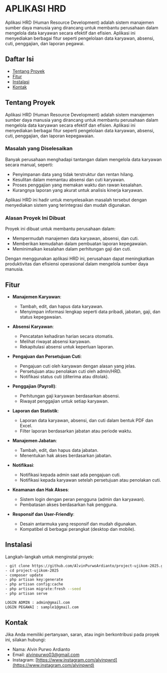# APLIKASI HRD

Aplikasi HRD (Human Resource Development) adalah sistem manajemen sumber daya manusia yang dirancang untuk membantu perusahaan dalam mengelola data karyawan secara efektif dan efisien. Aplikasi ini menyediakan berbagai fitur seperti pengelolaan data karyawan, absensi, cuti, penggajian, dan laporan pegawai.

## Daftar Isi
- [Tentang Proyek](#tentang-proyek)
- [Fitur](#fitur)
- [Instalasi](#instalasi)
- [Kontak](#kontak)

## Tentang Proyek

Aplikasi HRD (Human Resource Development) adalah sistem manajemen sumber daya manusia yang dirancang untuk membantu perusahaan dalam mengelola data karyawan secara efektif dan efisien. Aplikasi ini menyediakan berbagai fitur seperti pengelolaan data karyawan, absensi, cuti, penggajian, dan laporan kepegawaian.

### Masalah yang Diselesaikan
Banyak perusahaan menghadapi tantangan dalam mengelola data karyawan secara manual, seperti:
- Penyimpanan data yang tidak terstruktur dan rentan hilang.
- Kesulitan dalam memantau absensi dan cuti karyawan.
- Proses penggajian yang memakan waktu dan rawan kesalahan.
- Kurangnya laporan yang akurat untuk analisis kinerja karyawan.

Aplikasi HRD ini hadir untuk menyelesaikan masalah tersebut dengan menyediakan sistem yang terintegrasi dan mudah digunakan.

### Alasan Proyek Ini Dibuat
Proyek ini dibuat untuk membantu perusahaan dalam:
- Mempermudah manajemen data karyawan, absensi, dan cuti.
- Memberikan kemudahan dalam pembuatan laporan kepegawaian.
- Meminimalkan kesalahan dalam perhitungan gaji dan cuti.

Dengan menggunakan aplikasi HRD ini, perusahaan dapat meningkatkan produktivitas dan efisiensi operasional dalam mengelola sumber daya manusia.

## Fitur
- **Manajemen Karyawan**: 
  - Tambah, edit, dan hapus data karyawan.
  - Menyimpan informasi lengkap seperti data pribadi, jabatan, gaji, dan status kepegawaian.
  
- **Absensi Karyawan**: 
  - Pencatatan kehadiran harian secara otomatis.
  - Melihat riwayat absensi karyawan.
  - Rekapitulasi absensi untuk keperluan laporan.

- **Pengajuan dan Persetujuan Cuti**: 
  - Pengajuan cuti oleh karyawan dengan alasan yang jelas.
  - Persetujuan atau penolakan cuti oleh admin/HRD.
  - Notifikasi status cuti (diterima atau ditolak).

- **Penggajian (Payroll)**: 
  - Perhitungan gaji karyawan berdasarkan absensi.
  - Riwayat penggajian untuk setiap karyawan.

- **Laporan dan Statistik**: 
  - Laporan data karyawan, absensi, dan cuti dalam bentuk PDF dan Excel.
  - Filter laporan berdasarkan jabatan atau periode waktu.

- **Manajemen Jabatan**: 
  - Tambah, edit, dan hapus data jabatan.
  - Menentukan hak akses berdasarkan jabatan.

- **Notifikasi**:
  - Notifikasi kepada admin saat ada pengajuan cuti.
  - Notifikasi kepada karyawan setelah persetujuan atau penolakan cuti.

- **Keamanan dan Hak Akses**:
  - Sistem login dengan peran pengguna (admin dan karyawan).
  - Pembatasan akses berdasarkan hak pengguna.

- **Responsif dan User-Friendly**: 
  - Desain antarmuka yang responsif dan mudah digunakan.
  - Kompatibel di berbagai perangkat (desktop dan mobile).

## Instalasi
Langkah-langkah untuk menginstal proyek:
```bash
- git clone https://github.com/AlvinPurwoArdianto/project-ujikom-2025.git
- cd project-ujikom-2025
- composer update
- php artisan key:generate
- php artisan config:cache
- php artisan migrate:fresh --seed
- php artisan serve

LOGIN ADMIN : admin@gmail.com
LOGIN PEGAWAI : sample1@gmail.com
```
## Kontak
Jika Anda memiliki pertanyaan, saran, atau ingin berkontribusi pada proyek ini, silakan hubungi:  

- Nama: Alvin Purwo Ardianto
- Email: alvinpurwo03@gmail.com
- Instagram: [https://www.instagram.com/alvinpwrd](https://www.instagram.com/alvinpwrd)
